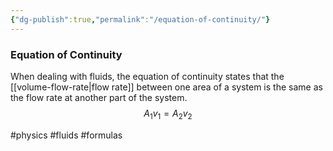 ```yaml
---
{"dg-publish":true,"permalink":"/equation-of-continuity/"}
---
```


### Equation of Continuity
When dealing with fluids, the equation of continuity states that the [[volume-flow-rate|flow rate]] between one area of a system is the same as the flow rate at another part of the system.
$$
A_1v_1=A_2v_2
$$

#physics #fluids #formulas 
